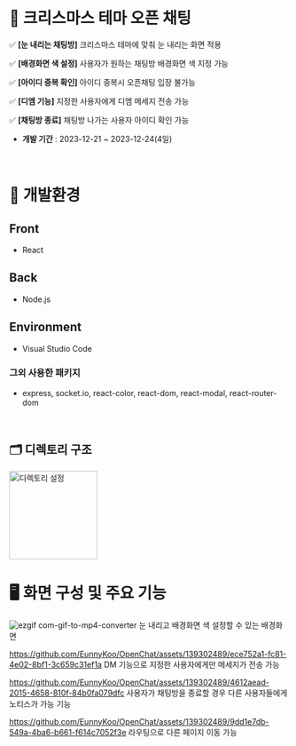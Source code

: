 # 🎁 크리스마스 테마 오픈 채팅

✅ **[눈 내리는 채팅방]** 크리스마스 테마에 맞춰 눈 내리는 화면 적용

✅ **[배경화면 색 설정]** 사용자가 원하는 채팅방 배경화면 색 지정 가능

✅ **[아이디 중복 확인]** 아이디 중복시 오픈채팅 입장 불가능

✅ **[디엠 기능]** 지정한 사용자에게 디엠 메세지 전송 가능

✅ **[채팅방 종료]** 채팅방 나가는 사용자 아이디 확인 가능 

- **개발 기간** : 2023-12-21 ~ 2023-12-24(4일)
<br />

# 🔧 개발환경
## Front
- React

## Back
- Node.js

## Environment
- Visual Studio Code

### 그외 사용한 패키지
- express, socket.io, react-color, react-dom, react-modal, react-router-dom

<br />

## 🗂️ 디렉토리 구조
<img width="159" alt="디렉토리 설정" src="https://github.com/EunnyKoo/OpenChat/assets/139302489/c7ff7b0a-9574-4432-a282-8bf775e483c8">

<br />

# 🖥️ 화면 구성 및 주요 기능
![ezgif com-gif-to-mp4-converter](https://github.com/EunnyKoo/OpenChat/assets/139302489/988fcefd-582e-494b-a0a4-c8f5b06c333b)
눈 내리고 배경화면 색 설정할 수 있는 배경화면

https://github.com/EunnyKoo/OpenChat/assets/139302489/ece752a1-fc81-4e02-8bf1-3c659c31ef1a
DM 기능으로 지정한 사용자에게만 메세지가 전송 가능

https://github.com/EunnyKoo/OpenChat/assets/139302489/4612aead-2015-4658-810f-84b0fa079dfc
사용자가 채팅방을 종료할 경우 다른 사용자들에게 노티스가 가능 기능

https://github.com/EunnyKoo/OpenChat/assets/139302489/9dd1e7db-549a-4ba6-b661-f614c7052f3e
라우팅으로 다른 페이지 이동 가능




